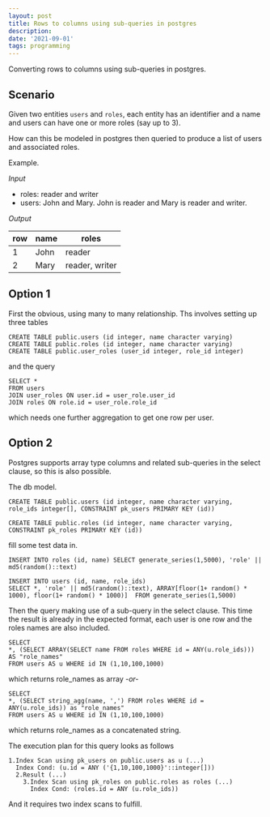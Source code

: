 ```yaml
---
layout: post
title: Rows to columns using sub-queries in postgres
description: 
date: '2021-09-01'
tags: programming
---
```



Converting rows to columns using sub-queries in postgres. 


## Scenario 

Given two entities `users` and `roles`, each entity has an identifier and a name and users can have one or more roles (say up to 3). 

How can this be modeled in postgres then queried to produce a list of users and associated roles. 

Example. 

*Input*
  - roles: reader and writer
  - users: John and Mary. John is reader and Mary is reader and writer.

*Output*

| row | name | roles          |
|-----|------|----------------|
| 1   | John | reader         |
| 2   | Mary | reader, writer |

## Option 1 

First the obvious, using many to many relationship. Ths involves setting up three tables 
```
CREATE TABLE public.users (id integer, name character varying)
CREATE TABLE public.roles (id integer, name character varying)
CREATE TABLE public.user_roles (user_id integer, role_id integer)
```
and the query 
```
SELECT * 
FROM users 
JOIN user_roles ON user.id = user_role.user_id
JOIN roles ON role.id = user_role.role_id
```
which needs one further aggregation to get one row per user.

## Option 2

Postgres supports array type columns and related sub-queries in the select clause, so this is also possible. 


The db model.
```
CREATE TABLE public.users (id integer, name character varying, role_ids integer[], CONSTRAINT pk_users PRIMARY KEY (id))

CREATE TABLE public.roles (id integer, name character varying, CONSTRAINT pk_roles PRIMARY KEY (id))
```
fill some test data in. 
```
INSERT INTO roles (id, name) SELECT generate_series(1,5000), 'role' || md5(random()::text)

INSERT INTO users (id, name, role_ids) 
SELECT *, 'role' || md5(random()::text), ARRAY[floor(1+ random() * 1000), floor(1+ random() * 1000)]  FROM generate_series(1,5000)
```
Then the query making use of a sub-query in the select clause. This time the result is already in the expected format, each user is one row and the roles names are also included.
```
SELECT
*, (SELECT ARRAY(SELECT name FROM roles WHERE id = ANY(u.role_ids))) AS "role_names"
FROM users AS u WHERE id IN (1,10,100,1000)
```
which returns role_names as array *-or-*
```
SELECT
*, (SELECT string_agg(name, ',') FROM roles WHERE id = ANY(u.role_ids)) as "role_names"
FROM users AS u WHERE id IN (1,10,100,1000)
```
which returns role_names as a concatenated string.


The execution plan for this query looks as follows
```
1.Index Scan using pk_users on public.users as u (...)
  Index Cond: (u.id = ANY ('{1,10,100,1000}'::integer[]))
  2.Result (...)
    3.Index Scan using pk_roles on public.roles as roles (...)
      Index Cond: (roles.id = ANY (u.role_ids))
```
And it requires two index scans to fulfill.